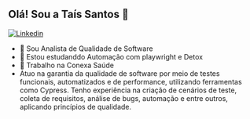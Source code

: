 ## Olá! Sou a Taís Santos 👋
[![Linkedin](https://img.shields.io/badge/LinkedIn-0077B5?style=for-the-badge&logo=linkedin&logoColor=white)](linkedin.com/in/taís-santos-3202931b1)
- 🐞 Sou Analista de Qualidade de Software
- 🌱 Estou estudanddo Automação com playwright e Detox
- 👯 Trabalho na Conexa Saúde
- Atuo na garantia da qualidade de software por meio de testes funcionais, automatizados e de performance, utilizando ferramentas como Cypress. Tenho experiência na criação de cenários de teste, coleta de requisitos, análise de bugs, automação e entre outros, aplicando princípios de qualidade.


